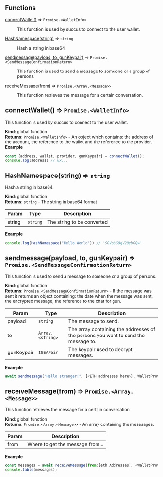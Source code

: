 ## Functions

<dl>
<dt><a href="#connectWallet">connectWallet()</a> ⇒ <code>Promise.&lt;WalletInfo&gt;</code></dt>
<dd><p>This function is used by succus to connect to the user wallet.</p>
</dd>
<dt><a href="#HashNamespace">HashNamespace(string)</a> ⇒ <code>string</code></dt>
<dd><p>Hash a string in base64.</p>
</dd>
<dt><a href="#sendmessage">sendmessage(payload, to, gunKeypair)</a> ⇒ <code>Promise.&lt;SendMessageConfirmationReturn&gt;</code></dt>
<dd><p>This function is used to send a message to someone or a group of persons.</p>
</dd>
<dt><a href="#receiveMessage">receiveMessage(from)</a> ⇒ <code>Promise.&lt;Array.&lt;Message&gt;&gt;</code></dt>
<dd><p>This function retrieves the message for a certain conversation.</p>
</dd>
</dl>

<a name="connectWallet"></a>

## connectWallet() ⇒ <code>Promise.&lt;WalletInfo&gt;</code>
This function is used by succus to connect to the user wallet.

**Kind**: global function  
**Returns**: <code>Promise.&lt;WalletInfo&gt;</code> - An object which contains: the address of the account, the reference to the wallet and the reference to the provider.  
**Example**  
```js
const {address, wallet, provider, gunKeypair} = connectWallet();
console.log(address) // 0x...
```
<a name="HashNamespace"></a>

## HashNamespace(string) ⇒ <code>string</code>
Hash a string in base64.

**Kind**: global function  
**Returns**: <code>string</code> - The string in base64 format  

| Param | Type | Description |
| --- | --- | --- |
| string | <code>string</code> | The string to be converted |

**Example**  
```js
console.log(HashNamespace("Hello World")) // 'SGVsbG8gV29ybGQ='
```
<a name="sendmessage"></a>

## sendmessage(payload, to, gunKeypair) ⇒ <code>Promise.&lt;SendMessageConfirmationReturn&gt;</code>
This function is used to send a message to someone or a group of persons.

**Kind**: global function  
**Returns**: <code>Promise.&lt;SendMessageConfirmationReturn&gt;</code> - If the message was sent it returns an object containing: the date when the message was sent, the encrypted message, the reference to the chat for gun.  

| Param | Type | Description |
| --- | --- | --- |
| payload | <code>string</code> | The message to send. |
| to | <code>Array.&lt;string&gt;</code> | The array containing the addresses of the persons you want to send the message to. |
| gunKeypair | <code>ISEAPair</code> | The keypair used to decrypt messages. |

**Example**  
```js
await sendmessage("Hello stranger!", [<ETH addresses here>], WalletProvider, <KeyPairForEncryption => generate it with SEA.pair()>)
```
<a name="receiveMessage"></a>

## receiveMessage(from) ⇒ <code>Promise.&lt;Array.&lt;Message&gt;&gt;</code>
This function retrieves the message for a certain conversation.

**Kind**: global function  
**Returns**: <code>Promise.&lt;Array.&lt;Message&gt;&gt;</code> - An array containing the messsages.  

| Param | Description |
| --- | --- |
| from | Where to get the message from... |

**Example**  
```js
const messages = await receiveMessage(from:[eth Addresses], <WalletProvider>, KeyPairToDecryptMSG)
console.table(messages);
```
